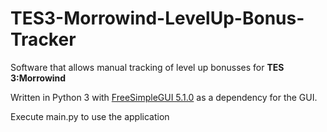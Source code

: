 # TES3-Morrowind-LevelUp-Bonus-Tracker
Software that allows manual tracking of level up bonusses for **TES 3:Morrowind**

Written in Python 3 with [FreeSimpleGUI 5.1.0](https://github.com/spyoungtech/FreeSimpleGUI) as a dependency for the GUI.

Execute main.py to use the application

